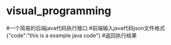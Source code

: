 # visual_programming
#一个简易的后端java代码执行接口
#前端输入java代码json文件格式{"code":"this is a example java code"}
#返回执行结果
